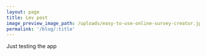 ```yaml
---
layout: page
title: Lev post
image_preview_image_path: /uploads/easy-to-use-online-survey-creator.jpg
permalink: '/blog/:title'
---
```


Just testing the app